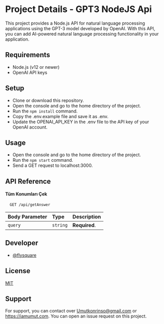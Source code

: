 
# Project Details - GPT3 NodeJS Api

This project provides a Node.js API for natural language processing applications using the GPT-3 model developed by OpenAI. With this API, you can add AI-powered natural language processing functionality in your application.

## Requirements

* Node.js (v12 or newer)
* OpenAI API keys

## Setup

* Clone or download this repository.
* Open the console and go to the home directory of the project.
* Run the `npm install` command.
* Copy the .env.example file and save it as .env.
* Update the OPENAI_API_KEY in the .env file to the API key of your OpenAI account.

## Usage

* Open the console and go to the home directory of the project.
* Run the `npm start` command.
* Send a GET request to localhost:3000.
## API Reference

#### Tüm Konumları Çek

```http
  GET /api/getAnswer
```

| Body Parameter | Type     | Description                |
| :-------- | :------- | :------------------------- |
| `query` | `string` | **Required**. |


## Developer

- [@flysquare](https://www.github.com/flysquare)
## License

[MIT](https://choosealicense.com/licenses/mit/)


## Support

For support, you can contact over Umutkonrinso@gmail.com or https://iamumut.com.
You can open an issue request on this project.

